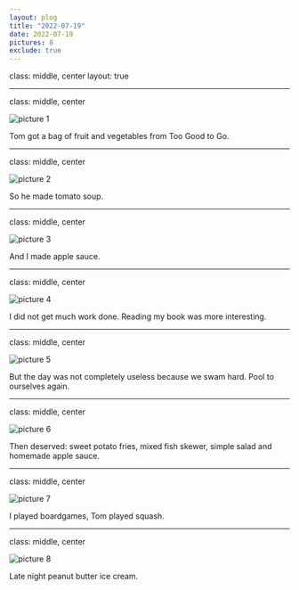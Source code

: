 ```yaml
---
layout: plog
title: "2022-07-19"
date: 2022-07-19
pictures: 8
exclude: true
---
```


class: middle, center
layout: true

---

class: middle, center

<img class="plog-picture" src="{{ site.baseurl }}/img/IMG_20220719_094055.jpg" alt="picture 1" />

Tom got a bag of fruit and vegetables from Too Good to Go.

---

class: middle, center

<img class="plog-picture" src="{{ site.baseurl }}/img/IMG_20220719_104009.jpg" alt="picture 2" />

So he made tomato soup.

---

class: middle, center

<img class="plog-picture" src="{{ site.baseurl }}/img/IMG_20220719_133736.jpg" alt="picture 3" />

And I made apple sauce.

---

class: middle, center

<img class="plog-picture" src="{{ site.baseurl }}/img/IMG_20220719_154509.jpg" alt="picture 4" />

I did not get much work done. Reading my book was more interesting.

---

class: middle, center

<img class="plog-picture" src="{{ site.baseurl }}/img/ezgif-4-edfaa86460.gif" alt="picture 5" />

But the day was not completely useless because we swam hard. Pool to ourselves again.

---

class: middle, center

<img class="plog-picture" src="{{ site.baseurl }}/img/WhatsApp Image 2022-07-19 at 6.38.23 PM.jpeg" alt="picture 6" />

Then deserved: sweet potato fries, mixed fish skewer, simple salad and homemade apple sauce. 

---

class: middle, center

<img class="plog-picture" src="{{ site.baseurl }}/img/IMG_20220719_200807.jpg" alt="picture 7" />

I played boardgames, Tom played squash.

---

class: middle, center

<img class="plog-picture" src="{{ site.baseurl }}/img/IMG_20220720_000047.jpg" alt="picture 8" />

Late night peanut butter ice cream.

